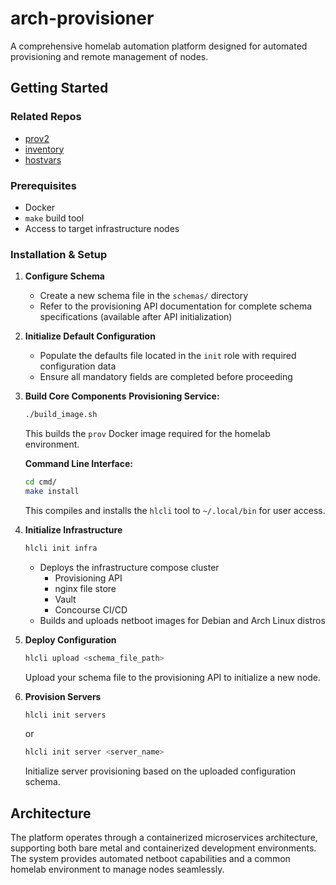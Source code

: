 # arch-provisioner
A comprehensive homelab automation platform designed for automated provisioning and remote management of nodes.

## Getting Started

### Related Repos
- [prov2](https://github.com/asdf57/prov2)
- [inventory](https://github.com/asdf57/inventory)
- [hostvars](https://github.com/asdf57/hostvars)

### Prerequisites
- Docker
- `make` build tool
- Access to target infrastructure nodes

### Installation & Setup
1. **Configure Schema**
   - Create a new schema file in the `schemas/` directory
   - Refer to the provisioning API documentation for complete schema specifications (available after API initialization)

2. **Initialize Default Configuration**
   - Populate the defaults file located in the `init` role with required configuration data
   - Ensure all mandatory fields are completed before proceeding

3. **Build Core Components**
   **Provisioning Service:**
   ```bash
   ./build_image.sh
   ```
   This builds the `prov` Docker image required for the homelab environment.

   **Command Line Interface:**
   ```bash
   cd cmd/
   make install
   ```
   This compiles and installs the `hlcli` tool to `~/.local/bin` for user access.

4. **Initialize Infrastructure**
   ```bash
   hlcli init infra
   ```
   - Deploys the infrastructure compose cluster
        - Provisioning API
        - nginx file store
        - Vault
        - Concourse CI/CD
   - Builds and uploads netboot images for Debian and Arch Linux distros

5. **Deploy Configuration**
   ```bash
   hlcli upload <schema_file_path>
   ```
   Upload your schema file to the provisioning API to initialize a new node.

6. **Provision Servers**
   ```bash
   hlcli init servers
   ```
   or
   ```bash
   hlcli init server <server_name>
   ```
   Initialize server provisioning based on the uploaded configuration schema.

## Architecture

The platform operates through a containerized microservices architecture, supporting both bare metal and containerized development environments. The system provides automated netboot capabilities and a common homelab environment to manage nodes seamlessly.
